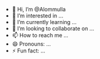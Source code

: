 - 👋 Hi, I’m @Alommulla
- 👀 I’m interested in ...
- 🌱 I’m currently learning ...
- 💞️ I’m looking to collaborate on ...
- 📫 How to reach me ...
- 😄 Pronouns: ...
- ⚡ Fun fact: ...

<!---
Alommulla/Alommulla is a ✨ special ✨ repository because its `README.md` (this file) appears on your GitHub profile.
You can click the Preview link to take a look at your changes.
--->
